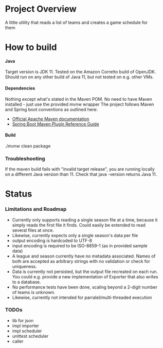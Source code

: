 # Project Overview
A little utility that reads a list of teams and creates a game schedule for them

# How to build 
#### Java 
Target version is JDK 11. 
Tested on the Amazon Corretto build of OpenJDK. Should run on any other build of Java 11, but not tested on e.g. other VMs.

#### Dependencies
Nothing except what's stated in the Maven POM.
No need to have Maven installed - just use the provided mvnw wrapper
The project follows Maven and Spring boot conventions as outlined here: 
* [Official Apache Maven documentation](https://maven.apache.org/guides/index.html)
* [Spring Boot Maven Plugin Reference Guide](https://docs.spring.io/spring-boot/docs/2.2.5.RELEASE/maven-plugin/)


#### Build
./mvnw clean package

### Troubleshooting
If the maven build fails with "invalid target release", you are running locally on a different Java version than 11.
Check that java -version returns Java 11.



# Status 
### Limitations and Roadmap
* Currently only supports reading a single season file at a time, because it simply reads the first file it finds. Could easily be extended to read several files at once.
* Likewise, currently expects only a single season's data per file
* output encoding is hardcoded to UTF-8
* input encoding is required to be ISO-8859-1 (as in provided sample data)
* A league and season currently have no metadata associated. Names of both are accepted as arbitrary strings with no validation or check for uniqueness.
* Data is currently not persisted, but the output file recreated on each run. You could e.g. provide a new implementation of Exporter that also writes to a database.
* No performance tests have been done, scaling beyond a 2-digit number of teams is unknown.
* Likewise, currently not intended for parralel/multi-threaded execution

### TODOs
* lib for json 
* impl importer
* impl scheduler
* unittest scheduler
* caller
